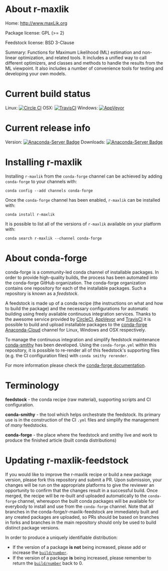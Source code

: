 About r-maxlik
==============

Home: http://www.maxLik.org

Package license: GPL (>= 2)

Feedstock license: BSD 3-Clause

Summary: Functions for Maximum Likelihood (ML) estimation and non-linear optimization, and related tools.  It includes a unified way to call different optimizers, and classes and methods to handle the results from the ML viewpoint.  It also includes a number of convenience tools for testing and developing your own models.



Current build status
====================

Linux: [![Circle CI](https://circleci.com/gh/conda-forge/r-maxlik-feedstock.svg?style=shield)](https://circleci.com/gh/conda-forge/r-maxlik-feedstock)
OSX: [![TravisCI](https://travis-ci.org/conda-forge/r-maxlik-feedstock.svg?branch=master)](https://travis-ci.org/conda-forge/r-maxlik-feedstock)
Windows: [![AppVeyor](https://ci.appveyor.com/api/projects/status/github/conda-forge/r-maxlik-feedstock?svg=True)](https://ci.appveyor.com/project/conda-forge/r-maxlik-feedstock/branch/master)

Current release info
====================
Version: [![Anaconda-Server Badge](https://anaconda.org/conda-forge/r-maxlik/badges/version.svg)](https://anaconda.org/conda-forge/r-maxlik)
Downloads: [![Anaconda-Server Badge](https://anaconda.org/conda-forge/r-maxlik/badges/downloads.svg)](https://anaconda.org/conda-forge/r-maxlik)

Installing r-maxlik
===================

Installing `r-maxlik` from the `conda-forge` channel can be achieved by adding `conda-forge` to your channels with:

```
conda config --add channels conda-forge
```

Once the `conda-forge` channel has been enabled, `r-maxlik` can be installed with:

```
conda install r-maxlik
```

It is possible to list all of the versions of `r-maxlik` available on your platform with:

```
conda search r-maxlik --channel conda-forge
```


About conda-forge
=================

conda-forge is a community-led conda channel of installable packages.
In order to provide high-quality builds, the process has been automated into the
conda-forge GitHub organization. The conda-forge organization contains one repository
for each of the installable packages. Such a repository is known as a *feedstock*.

A feedstock is made up of a conda recipe (the instructions on what and how to build
the package) and the necessary configurations for automatic building using freely
available continuous integration services. Thanks to the awesome service provided by
[CircleCI](https://circleci.com/), [AppVeyor](http://www.appveyor.com/)
and [TravisCI](https://travis-ci.org/) it is possible to build and upload installable
packages to the [conda-forge](https://anaconda.org/conda-forge)
[Anaconda-Cloud](http://docs.anaconda.org/) channel for Linux, Windows and OSX respectively.

To manage the continuous integration and simplify feedstock maintenance
[conda-smithy](http://github.com/conda-forge/conda-smithy) has been developed.
Using the ``conda-forge.yml`` within this repository, it is possible to re-render all of
this feedstock's supporting files (e.g. the CI configuration files) with ``conda smithy rerender``.

For more information please check the [conda-forge documentation](https://conda-forge.org/docs/).

Terminology
===========

**feedstock** - the conda recipe (raw material), supporting scripts and CI configuration.

**conda-smithy** - the tool which helps orchestrate the feedstock.
                   Its primary use is in the construction of the CI ``.yml`` files
                   and simplify the management of *many* feedstocks.

**conda-forge** - the place where the feedstock and smithy live and work to
                  produce the finished article (built conda distributions)


Updating r-maxlik-feedstock
===========================

If you would like to improve the r-maxlik recipe or build a new
package version, please fork this repository and submit a PR. Upon submission,
your changes will be run on the appropriate platforms to give the reviewer an
opportunity to confirm that the changes result in a successful build. Once
merged, the recipe will be re-built and uploaded automatically to the
`conda-forge` channel, whereupon the built conda packages will be available for
everybody to install and use from the `conda-forge` channel.
Note that all branches in the conda-forge/r-maxlik-feedstock are
immediately built and any created packages are uploaded, so PRs should be based
on branches in forks and branches in the main repository should only be used to
build distinct package versions.

In order to produce a uniquely identifiable distribution:
 * If the version of a package **is not** being increased, please add or increase
   the [``build/number``](http://conda.pydata.org/docs/building/meta-yaml.html#build-number-and-string).
 * If the version of a package **is** being increased, please remember to return
   the [``build/number``](http://conda.pydata.org/docs/building/meta-yaml.html#build-number-and-string)
   back to 0.